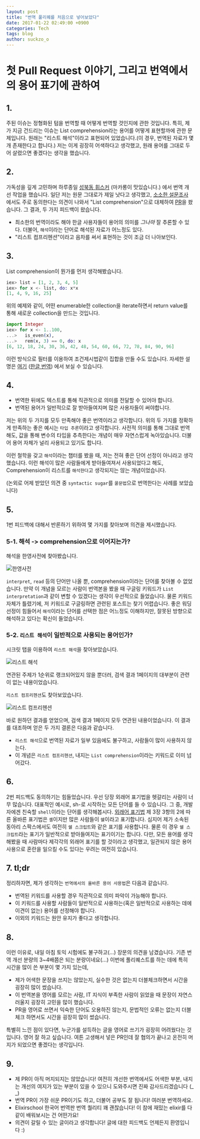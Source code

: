 ```yaml
---
layout: post
title: "번역 풀리퀘를 처음으로 넣어보았다"
date: 2017-01-22 02:49:00 +0900
categories: Tech
tags: blog
author: suckzo_o
---
```


# 첫 Pull Request 이야기, 그리고 번역에서의 용어 표기에 관하여

## 1.

주된 이슈는 정형화된 텀을 번역할 때 어떻게 번역할 것인지에 관한 것입니다. 특히, 제가 지금 건드리는 이슈는 List comprehension라는 용어를 어떻게 표현할까에 관한 문제입니다. 원래는 "리스트 해석"이라고 표현되어 있었습니다.(이 경우, 번역된 자료가 몇 개 존재한다고 합니다.) 저는 이게 굉장히 어색하다고 생각했고, 원래 용어를 그대로 두어 살렸으면 좋겠다는 생각을 했습니다.

## 2.

가독성을 깊게 고민하며 하루종일 [성북동 휘스커](https://twitter.com/cafe_whisker) (마카롱이 맛있습니다.) 에서 번역 개선 작업을 했습니다.
일단 저는 원문 그대로가 제일 낫다고 생각했고, [소소한 설문조사](https://twitter.com/suckzo_o/status/822365846357954564) 에서도 주로 동의한다는 의견이 나와서
"List comprehension"으로 대체하여 [PR](https://github.com/doomspork/elixir-school/pull/935)을 쐈습니다. 그 결과, 두 가지 피드백이 왔습니다.

- 최소한의 번역이라도 해야 한글 사용자들이 용어의 의미를 _그나마_ 잘 추론할 수 있다. 더불어, `해석`이라는 단어로 해석된 자료가 어느정도 있다.
- "리스트 컴프리헨션"이라고 음차를 써서 표현하는 것이 조금 더 나아보인다.

## 3.

List comprehension이 뭔가를 먼저 생각해봤습니다.

```elixir
iex> list = [1, 2, 3, 4, 5]
iex> for x <- list, do: x*x
[1, 4, 9, 16, 25]
```

위의 예제와 같이, 어떤 enumerable한 collection을 iterate하면서 return value를 통해 새로운 collection을 만드는 것입니다.

```elixir
import Integer
iex> for x <- 1..100,
...>   is_even(x),
...>   rem(x, 3) == 0, do: x
[6, 12, 18, 24, 30, 36, 42, 48, 54, 60, 66, 72, 78, 84, 90, 96]
```

이런 방식으로 필터를 이용하여 조건제시법같이 집합을 만들 수도 있습니다. 자세한 설명은 [여기](https://elixirschool.com/lessons/basics/comprehensions/) ([한글 번역](https://elixirschool.com/ko/lessons/basics/comprehensions/)) 에서 보실 수 있습니다.

## 4.

- 번역한 뒤에도 텍스트를 통해 직관적으로 의미를 전달할 수 있어야 합니다.
- 번역된 용어가 일반적으로 잘 받아들여지며 많은 사용자들이 써야합니다.

저는 위의 두 가지를 모두 만족해야 좋은 번역이라고 생각합니다. 위의 두 가지를 정확하게 만족하는 좋은 예시는 `타입 추론`이라고 생각합니다.
사전적 의미를 통해 그대로 번역해도, 값을 통해 변수의 타입을 추측한다는 개념이 매우 자연스럽게 녹아있습니다. 더불어 용어 자체가 널리 사용되고 있기도 합니다.

이런 철학을 갖고 `해석`이라는 챕터를 봤을 때, 저는 전혀 좋은 단어 선정이 아니라고 생각했습니다.
이런 해석이 많은 사람들에게 받아들여져서 사용되었다고 해도,
Comprehension이 리스트를 `해석한다`고 생각되지는 않는 개념이었습니다.

(논외로 어제 받았던 의견 중 `syntactic sugar`를 `꿀문법`으로 번역한다는 사례를 보았습니다)

## 5.

1번 피드백에 대해서 반론하기 위하여 몇 가지를 찾아보며 의견을 제시했습니다.

### 5-1. 해석 -> comprehension으로 이어지는가?

해석을 한영사전에 찾아봤습니다.

![한영사전](/assets/images/170122/KE_dict_query.png)

`interpret`, `read` 등의 단어만 나올 뿐, comprehension이라는 단어를 찾아볼 수 없었습니다.
만약 이 개념을 모르는 사람이 번역본을 봤을 때 구글링 키워드가 `List interpretation`과 같이 변할 수 있겠다는 생각이 우선적으로 들었습니다.
물론 키워드 자체가 틀렸기에, 저 키워드로 구글링하면 관련된 포스트는 찾기 어렵습니다.
좋은 워딩 선정이 힘들어서 `해석`이라는 단어를 선택한 점은 어느정도 이해하지만, 잘못된 방향으로 해석하고 있다는 확신이 들었습니다.

### 5-2. `리스트 해석`이 일반적으로 사용되는 용어인가?

시크릿 탭을 이용하여 `리스트 해석`을 찾아보았습니다.

![리스트 해석](/assets/images/170122/list_haeseok.png)

연관된 주제가 1순위로 랭크되어있지 않을 뿐더러, 검색 결과 1페이지의 대부분이 관련이 없는 내용이었습니다.

`리스트 컴프리헨션`도 찾아보았습니다.

![리스트 컴프리헨션](/assets/images/170122/list_comprehension.png)

바로 원하던 결과를 얻었으며, 검색 결과 1페이지 모두 연관된 내용이었습니다.
이 결과를 대조하며 얻은 두 가지 결론은 다음과 같습니다.

- `리스트 해석`으로 번역된 자료가 일부 있음에도 불구하고, 사람들이 많이 사용하지 않는다.
- 이 개념은 `리스트 컴프리헨션`, 내지는 `List comprehension`이라는 키워드로 이미 넘어갔다.

## 6.

2번 피드백도 동의하기는 힘들었습니다. 우선 당장 외래어 표기법을 헷갈리는 사람이 너무 많습니다.
대표적인 예시로, sh-로 시작하는 모든 단어를 들 수 있습니다. 그 중, 개발자에겐 친숙할 `shell`이라는 단어를 생각해봅시다.
[외래어 표기법](https://www.korean.go.kr/front/page/pageView.do?page_id=P000104&mn_id=97) 제 3장 3항의 2에 따른 올바른 표기법은 `셸`이지만
많은 사람들이 `쉘`이라고 표기합니다.
심지어 제가 소속된 동아리 스팍스에서도 여전히 `쉘 스크립트`와 같은 표기를 사용합니다.
물론 이 경우 `쉘 스크립트`라는 표기가 일반적으로 받아들여지는 표기이기는 합니다.
다만, 모든 용어를 생각해봤을 때 사람마다 제각각의 외래어 표기를 할 것이라고 생각했고,
일관되지 않은 용어 사용으로 혼란을 일으킬 수도 있다는 우려는 여전히 있습니다.

## 7. tl;dr

정리하자면, 제가 생각하는 `번역에서의 올바른 용어 사용법`은 다음과 같습니다.

- 번역된 키워드를 사용할 경우 직관적으로 의미 파악이 가능해야 합니다.
- 이 키워드를 사용할 사람들이 일반적으로 사용하는(혹은 일반적으로 사용하는 데에 이견이 없는) 용어를 선정해야 합니다.
- 이외의 키워드는 원안 유지가 좋다고 생각합니다.

## 8.

이런 이유로, 내일 아침 토익 시험에도 불구하고(...) 장문의 의견을 남겼습니다. 기존 번역 개선 분량의 3~4배쯤은 되는 분량이네요(...)
이번에 풀리퀘스트를 하는 데에 특히 시간을 많이 쓴 부분이 몇 가지 있는데,

- 제가 어색한 문장을 쓰지는 않았는지, 실수한 것은 없는지 더블체크하면서 시간을 굉장히 많이 썼습니다.
- 이 번역본을 영어를 모르는 사람, IT 지식이 부족한 사람이 읽었을 때 문장이 자연스러울지 굉장히 고민을 많이 했습니다.
- PR을 영어로 쓰면서 익숙한 단어도 오용하진 않는지, 문법적인 오류는 없는지 더블체크 하면서도 시간을 굉장히 많이 썼습니다.

특별히 느낀 점이 있다면, 누군가를 설득하는 글을 영어로 쓰기가 굉장히 어려웠다는 것입니다. 영어 잘 하고 싶습니다. 여튼 고생해서 넣은 PR인데 잘 협의가 끝나고 온전히 머지가 되었으면 좋겠다는 생각입니다.

## 9.

- 제 PR이 아직 머지되지는 않았습니다! 여전히 개선한 번역에서도 어색한 부분, 내지는 개선의 여지가 있는 부분이 있을 수 있으니 도와주시면 진짜 감사드리겠습니다 (\_ \_)
- 번역 PR이 가장 쉬운 PR이기도 하고, 더불어 공부도 잘 됩니다! 여러분 번역하세요.
- Elixirschool 한국어 번역판 번역 퀄리티 꽤 괜찮습니다! 이 참에 재밌는 elixir를 다같이 배워보시는 건 어떤가요!
- 의견이 갈릴 수 있는 글이라고 생각합니다! 글에 대한 피드백도 언제든지 환영입니다 :)
